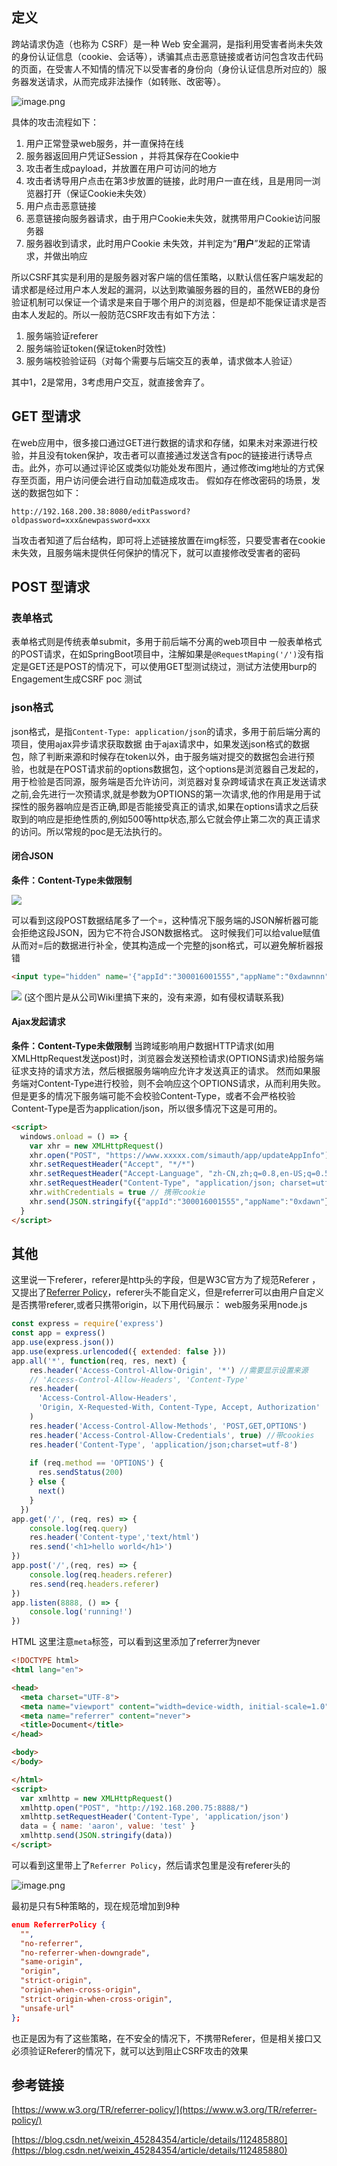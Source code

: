 ## 定义
跨站请求伪造（也称为 CSRF）是一种 Web 安全漏洞，是指利用受害者尚未失效的身份认证信息（cookie、会话等），诱骗其点击恶意链接或者访问包含攻击代码的页面，在受害人不知情的情况下以受害者的身份向（身份认证信息所对应的）服务器发送请求，从而完成非法操作（如转账、改密等）。



![image.png](.//CSRF.assets/2023_05_19_10_43_49_FQdYn62i.png)

具体的攻击流程如下：

1. 用户正常登录web服务，并一直保持在线
2. 服务器返回用户凭证Session ，并将其保存在Cookie中
3. 攻击者生成payload，并放置在用户可访问的地方
4. 攻击者诱导用户点击在第3步放置的链接，此时用户一直在线，且是用同一浏览器打开（保证Cookie未失效）
5. 用户点击恶意链接
6. 恶意链接向服务器请求，由于用户Cookie未失效，就携带用户Cookie访问服务器
7. 服务器收到请求，此时用户Cookie 未失效，并判定为“**用户**”发起的正常请求，并做出响应

所以CSRF其实是利用的是服务器对客户端的信任策略，以默认信任客户端发起的请求都是经过用户本人发起的漏洞，以达到欺骗服务器的目的，虽然WEB的身份验证机制可以保证一个请求是来自于哪个用户的浏览器，但是却不能保证请求是否由本人发起的。所以一般防范CSRF攻击有如下方法：

1. 服务端验证referer
2. 服务端验证token(保证token时效性)
3. 服务端校验验证码（对每个需要与后端交互的表单，请求做本人验证）

其中1，2是常用，3考虑用户交互，就直接舍弃了。
## GET 型请求
在web应用中，很多接口通过GET进行数据的请求和存储，如果未对来源进行校验，并且没有token保护，攻击者可以直接通过发送含有poc的链接进行诱导点击。此外，亦可以通过评论区或类似功能处发布图片，通过修改img地址的方式保存至页面，用户访问便会进行自动加载造成攻击。
假如存在修改密码的场景，发送的数据包如下：
```
http://192.168.200.38:8080/editPassword?oldpassword=xxx&newpassword=xxx
```
当攻击者知道了后台结构，即可将上述链接放置在img标签，只要受害者在cookie未失效，且服务端未提供任何保护的情况下，就可以直接修改受害者的密码
## POST 型请求
### 表单格式
表单格式则是传统表单submit，多用于前后端不分离的web项目中
一般表单格式的POST请求，在如SpringBoot项目中，注解如果是`@RequestMaping('/')`没有指定是GET还是POST的情况下，可以使用GET型测试绕过，测试方法使用burp的Engagement生成CSRF poc 测试
### json格式
json格式，是指`Content-Type: application/json`的请求，多用于前后端分离的项目，使用ajax异步请求获取数据
由于ajax请求中，如果发送json格式的数据包，除了判断来源和时候存在token以外，由于服务端对提交的数据包会进行预验，也就是在POST请求前的options数据包，这个options是浏览器自己发起的，用于检验是否同源，服务端是否允许访问，浏览器对复杂跨域请求在真正发送请求之前,会先进行一次预请求,就是参数为OPTIONS的第一次请求,他的作用是用于试探性的服务器响应是否正确,即是否能接受真正的请求,如果在options请求之后获取到的响应是拒绝性质的,例如500等http状态,那么它就会停止第二次的真正请求的访问。所以常规的poc是无法执行的。
#### 闭合JSON
**条件：Content-Type未做限制**

![](.//CSRF.assets/2023_05_19_10_43_50_sYiBq9S2.png)

可以看到这段POST数据结尾多了一个=，这种情况下服务端的JSON解析器可能会拒绝这段JSON，因为它不符合JSON数据格式。 这时候我们可以给value赋值从而对=后的数据进行补全，使其构造成一个完整的json格式，可以避免解析器报错

```html
<input type="hidden" name='{"appId":"300016001555","appName":"0xdawnnn","test":"' value='test"}' />
```
![](.//CSRF.assets/2023_05_19_10_43_50_7cBrYKua.png)
(这个图片是从公司Wiki里搞下来的，没有来源，如有侵权请联系我)
#### Ajax发起请求
**条件：Content-Type未做限制**
当跨域影响用户数据HTTP请求(如用XMLHttpRequest发送post)时，浏览器会发送预检请求(OPTIONS请求)给服务端征求支持的请求方法，然后根据服务端响应允许才发送真正的请求。 然而如果服务端对Content-Type进行校验，则不会响应这个OPTIONS请求，从而利用失败。但是更多的情况下服务端可能不会校验Content-Type，或者不会严格校验Content-Type是否为application/json，所以很多情况下这是可用的。

```html
<script>
  windows.onload = () => {
    var xhr = new XMLHttpRequest()
    xhr.open("POST", "https://www.xxxxx.com/simauth/app/updateAppInfo")
    xhr.setRequestHeader("Accept", "*/*")
    xhr.setRequestHeader("Accept-Language", "zh-CN,zh;q=0.8,en-US;q=0.5,en;q=0.3")
    xhr.setRequestHeader("Content-Type", "application/json; charset=utf-8")
    xhr.withCredentials = true // 携带cookie
    xhr.send(JSON.stringify({"appId":"300016001555","appName":"0xdawn"})
  }
</script>
```

## 其他
这里说一下referer，referer是http头的字段，但是W3C官方为了规范Referer ，又提出了[Referrer Policy](https://www.w3.org/TR/referrer-policy/)，referer头不能自定义，但是referrer可以由用户自定义是否携带referer,或者只携带origin，以下用代码展示：
web服务采用node.js

```javascript
const express = require('express')
const app = express()
app.use(express.json())
app.use(express.urlencoded({ extended: false }))
app.all('*', function(req, res, next) {
    res.header('Access-Control-Allow-Origin', '*') //需要显示设置来源
    // 'Access-Control-Allow-Headers', 'Content-Type'
    res.header(
      'Access-Control-Allow-Headers',
      'Origin, X-Requested-With, Content-Type, Accept, Authorization'
    )
    res.header('Access-Control-Allow-Methods', 'POST,GET,OPTIONS')
    res.header('Access-Control-Allow-Credentials', true) //带cookies
    res.header('Content-Type', 'application/json;charset=utf-8')
  
    if (req.method == 'OPTIONS') {
      res.sendStatus(200)
    } else {
      next()
    }
  })
app.get('/', (req, res) => {
    console.log(req.query)
    res.header('Content-type','text/html')
    res.send('<h1>hello world</h1>')
})
app.post('/',(req, res) => {
    console.log(req.headers.referer)
    res.send(req.headers.referer)
})
app.listen(8888, () => {
    console.log('running!')
})
```
HTML
这里注意`meta`标签，可以看到这里添加了referrer为never

```html
<!DOCTYPE html>
<html lang="en">

<head>
  <meta charset="UTF-8">
  <meta name="viewport" content="width=device-width, initial-scale=1.0">
  <meta name="referrer" content="never">
  <title>Document</title>
</head>

<body>
</body>

</html>
<script>
  var xmlhttp = new XMLHttpRequest()
  xmlhttp.open("POST", "http://192.168.200.75:8888/")
  xmlhttp.setRequestHeader('Content-Type', 'application/json')
  data = { name: 'aaron', value: 'test' }
  xmlhttp.send(JSON.stringify(data))
</script>
```
可以看到这里带上了`Referrer Policy`，然后请求包里是没有referer头的

![image.png](.//CSRF.assets/2023_05_19_10_43_50_mKLg0odU.png)

最初是只有5种策略的，现在规范增加到9种

```json
enum ReferrerPolicy {
  "",
  "no-referrer",
  "no-referrer-when-downgrade",
  "same-origin",
  "origin",
  "strict-origin",
  "origin-when-cross-origin",
  "strict-origin-when-cross-origin",
  "unsafe-url"
};
```
也正是因为有了这些策略，在不安全的情况下，不携带Referer，但是相关接口又必须验证Referer的情况下，就可以达到阻止CSRF攻击的效果

## 参考链接
[https://www.w3.org/TR/referrer-policy/](https://www.w3.org/TR/referrer-policy/)

[https://blog.csdn.net/weixin_45284354/article/details/112485880](https://blog.csdn.net/weixin_45284354/article/details/112485880)

